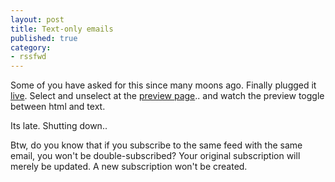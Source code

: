 ```yaml
---
layout: post
title: Text-only emails
published: true
category:
- rssfwd
---
```

Some of you have asked for this since many moons ago. Finally plugged it [live](http://www.rssfwd.com/rssfwd/publishers). Select and unselect at the [preview page](http://www.rssfwd.com/rssfwd/preview?url=http://blog.yanime.org/xml/rss/feed.xml).. and watch the preview toggle between html and text.  
  
Its late. Shutting down..  
  
Btw, do you know that if you subscribe to the same feed with the same email, you won't be double-subscribed? Your original subscription will merely be updated. A new subscription won't be created.

